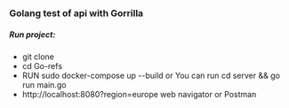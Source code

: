 ### Golang test of api with Gorrilla

##### Run project:
- git clone 
- cd Go-refs
- RUN sudo docker-compose up --build or You can run cd server && go run main.go
- http://localhost:8080?region=europe web navigator or Postman
